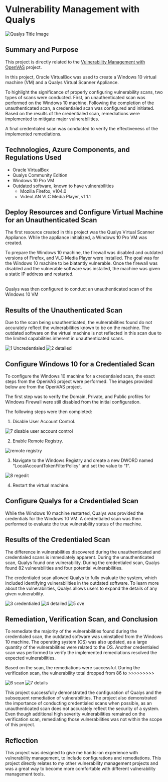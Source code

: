 # Vulnerability Management with Qualys
![Qualys Title Image](https://github.com/TylerDeaver/Qualys/assets/149614301/e2fe1b51-6a20-4787-ab69-fb4301e170ac)


## Summary and Purpose

This project is directly related to the [Vulnerability Management with OpenVAS](https://github.com/TylerDeaver/OpenVAS) project.

In this project, Oracle VirtualBox was used to create a Windows 10 virtual machine (VM) and a Qualys Virtual Scanner Appliance. 

To highlight the significance of properly configuring vulnerability scans, two types of scans were conducted. First, an unauthenticated scan was performed on the Windows 10 machine. Following the completion of the unauthenticated scan, a credentialed scan was configured and initiated. Based on the results of the credentialed scan, remediations were implemented to mitigate major vulnerabilities. 

A final credentialed scan was conducted to verify the effectiveness of the implemented remediations.


## Technologies, Azure Components, and Regulations Used

- Oracle VirtualBox
- Qualys Community Edition
- Windows 10 Pro VM
- Outdated software, known to have vulnerabilities
  - Mozilla Firefox, v104.0
  - VideoLAN VLC Media Player, v1.1.1


## Deploy Resources and Configure Virtual Machine for an Unauthenticated Scan

The first resource created in this project was the Qualys Virtual Scanner Appliance. While the appliance initialized, a Windows 10 Pro VM  was created. 

To prepare the Windows 10 machine, the firewall was disabled and outdated versions of Firefox, and VLC Media Player were installed. The goal was for the Windows 10 machine to be blatantly vulnerable. Once the firewall was disabled and the vulnerable software was installed, the machine was given a static IP address and restarted.

<br>Qualys was then configured to conduct an unauthenticated scan of the Windows 10 VM

##  Results of the Unauthenticated Scan

Due to the scan being unauthenticated, the vulnerabilities found do not accurately reflect the vulnerabilities known to be on the machine. The outdated software on the virtual machine is not reflected in this scan due to the limited capabilities inherent in unauthenticated scans.

![1 Uncredentialed](https://github.com/TylerDeaver/Qualys/assets/149614301/b4583584-24ef-451a-b065-764ab03a5ae6)
![2 detailed](https://github.com/TylerDeaver/Qualys/assets/149614301/f157bd68-23e0-46c1-8e54-1f45f0a32834)



## Configure Windows 10 for a Credentialed Scan

To configure the Windows 10 machine for a credentialed scan, the exact steps from the OpenVAS project were performed. The images provided below are from the OpenVAS project. 

The first step was to verify the Domain, Private, and Public profiles for Windows Firewall were still disabled from the initial configuration.

The following steps were then completed:

1. Disable User Account Control.


![7 disable user account control](https://github.com/TylerDeaver/OpenVAS/assets/149614301/87eb7d5f-c7e6-429d-b0e5-cb218243a04c)


2. Enable Remote Registry.


![remote registry](https://github.com/TylerDeaver/OpenVAS/assets/149614301/5197899e-c971-44e7-9cca-935b910297ec)


3. Navigate to the Windows Registry and create a new DWORD named “LocalAccountTokenFilterPolicy” and set the value to “1”.


![8 regedit](https://github.com/TylerDeaver/OpenVAS/assets/149614301/bcc9a5df-7068-45ad-bebd-03ed4cb5dbe7)


4. Restart the virtual machine.


## Configure Qualys for a Credentialed Scan

While the Windows 10 machine restarted, Qualys was provided the credentials for the Windows 10 VM. A credentialed scan was then performed to evaluate the true vulnerability status of the machine.


## Results of the Credentialed Scan

The difference in vulnerabilities discovered during the unauthenticated and credentialed scans is immediately apparent. During the unauthenticated scan, Qualys found one vulnerability. During the credentialed scan, Qualys found 82 vulnerabilities and four potential vulnerabilities. 

The credentialed scan allowed Qualys to fully evaluate the system, which included identifying vulnerabilities in the outdated software. To learn more about the vulnerabilities, Qualys allows users to expand the details of any given vulnerability. 

![3 credentialed](https://github.com/TylerDeaver/Qualys/assets/149614301/a1ca1d13-0705-4570-b271-a71739382cd6)
![4 detailed](https://github.com/TylerDeaver/Qualys/assets/149614301/62798200-a8f8-4142-bf69-f2739732d803)
![5 cve](https://github.com/TylerDeaver/Qualys/assets/149614301/e64e9dc4-d227-4e48-b150-bd26d1a997ad)


## Remediation, Verification Scan, and Conclusion

To remediate the majority of the vulnerabilities found during the credentialed scan, the outdated software was uninstalled from the Windows 10 machine. The operating system (OS) was also updated, as a large quantity of the vulnerabilities were related to the OS. Another credentialed scan was performed to verify the implemented remediations resolved the expected vulnerabilities. 

Based on the scan, the remediations were successful. During the verification scan, the vulnerability total dropped from 86 to >>>>>>>>>

![6 scan](https://github.com/TylerDeaver/Qualys/assets/149614301/054bc9cd-7954-4880-9b69-1f20dd653ef2)
![7 details](https://github.com/TylerDeaver/Qualys/assets/149614301/bfd653b0-e51c-457e-89c1-45560bc41a86)



This project successfully demonstrated the configuration of Qualys and the subsequent remediation of vulnerabilities. The project also demonstrated the importance of conducting credentialed scans when possible, as an unauthenticated scan does not accurately reflect the security of a system. Even though additional high severity vulnerabilities remained on the verification scan, remediating those vulnerabilities was not within the scope of this project.


## Reflection
This project was designed to give me hands-on experience with vulnerability management, to include configurations and remediations. This project directly relates to my other vulnerability management projects and was a great way to become more comfortable with different vulnerability management tools.


